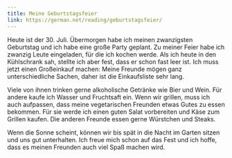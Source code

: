```yaml
---
title: Meine Geburtstagsfeier
link: https://german.net/reading/geburtstagsfeier/
---
```


Heute ist der 30. Juli. Übermorgen habe ich meinen zwanzigsten Geburtstag und ich habe eine große Party geplant. Zu meiner Feier habe ich zwanzig Leute eingeladen, für die ich kochen werde. Als ich heute in den Kühlschrank sah, stellte ich aber fest, dass er schon fast leer ist. Ich muss jetzt einen Großeinkauf machen: Meine Freunde mögen ganz unterschiedliche Sachen, daher ist die Einkaufsliste sehr lang.

Viele von ihnen trinken gerne alkoholische Getränke wie Bier und Wein. Für andere kaufe ich Wasser und Fruchtsaft ein. Wenn wir grillen, muss ich auch aufpassen, dass meine vegetarischen Freunden etwas Gutes zu essen bekommen. Für sie werde ich einen guten Salat vorbereiten und Käse zum Grillen kaufen. Die anderen Freunde essen gerne Würstchen und Steaks.

Wenn die Sonne scheint, können wir bis spät in die Nacht im Garten sitzen und uns gut unterhalten. Ich freue mich schon auf das Fest und ich hoffe, dass es meinen Freunden auch viel Spaß machen wird.